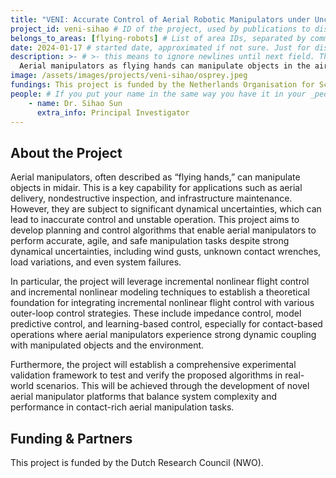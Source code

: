 ```yaml
---
title: "VENI: Accurate Control of Aerial Robotic Manipulators under Uncertainties "
project_id: veni-sihao # ID of the project, used by publications to display in this project.
belongs_to_areas: [flying-robots] # List of area IDs, separated by commas.
date: 2024-01-17 # started date, approximated if not sure. Just for display purposes and ordering
description: >- # >- this means to ignore newlines until next field. This is the short project description, displayed in the project's card"
  Aerial manipulators as flying hands can manipulate objects in the air, which is a key capability for applications such as aerial delivery, nondestructive inspection, and infrastructure maintenance. However, aerial manipulators are subject to dynamical uncertainties, which can lead to inaccurate control and unstable operation. This project aims to develop planning and control algorithms that enable aerial manipulators to perform accurate, agile, and safe manipulation of tasks in the presence of strong dynamical uncertainties, such as wind gusts, unknown contact wrenches, load variations, and even system failures. 
image: /assets/images/projects/veni-sihao/osprey.jpeg
fundings: This project is funded by the Netherlands Organisation for Scientific Research (NWO) Applied Sciences with project Veni 20256
people: # If you put your name in the same way you have it in your _people entry, your preferred link will be added. extra_info is optional.
    - name: Dr. Sihao Sun
      extra_info: Principal Investigator
---
```

<!-- Here you put the main body of the page, in markdown. You can also mix in html, or change this .md to .html -->
<!-- The fields of People, Funding, Links and Publications will be generated automatically -->

## About the Project

Aerial manipulators, often described as “flying hands,” can manipulate objects in midair. This is a key capability for applications such as aerial delivery, nondestructive inspection, and infrastructure maintenance. However, they are subject to significant dynamical uncertainties, which can lead to inaccurate control and unstable operation. This project aims to develop planning and control algorithms that enable aerial manipulators to perform accurate, agile, and safe manipulation tasks despite strong dynamical uncertainties, including wind gusts, unknown contact wrenches, load variations, and even system failures.

In particular, the project will leverage incremental nonlinear flight control and incremental nonlinear modeling techniques to establish a theoretical foundation for integrating incremental nonlinear flight control with various outer-loop control strategies. These include impedance control, model predictive control, and learning-based control, especially for contact-based operations where aerial manipulators experience strong dynamic coupling with manipulated objects and the environment.

Furthermore, the project will establish a comprehensive experimental validation framework to test and verify the proposed algorithms in real-world scenarios. This will be achieved through the development of novel aerial manipulator platforms that balance system complexity and performance in contact-rich aerial manipulation tasks.

## Funding & Partners

This project is funded by the Dutch Research Council (NWO).
